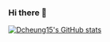 ### Hi there 👋
[![Dcheung15's GitHub stats](https://github-readme-stats.vercel.app/api?username=dcheung15)](https://github.com/anuraghazra/github-readme-stats)

<!--
**dcheung15/dcheung15** is a ✨ _special_ ✨ repository because its `README.md` (this file) appears on your GitHub profile.

Here are some ideas to get you started:

- 🔭 I’m currently working on ...
- 🌱 I’m currently learning ...
- 👯 I’m looking to collaborate on ...
- 🤔 I’m looking for help with ...
- 💬 Ask me about ...
- 📫 How to reach me: ...
- 😄 Pronouns: ...
- ⚡ Fun fact: ...
-->
